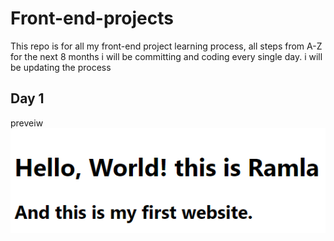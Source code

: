 # Front-end-projects

This repo is for all my front-end project learning process, all steps from A-Z
for the next 8 months i will be committing and coding  every single day.
i will be updating the process

## Day 1

  preveiw
![day 1](day1.png)
